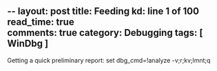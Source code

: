 --
layout: post
title: Feeding kd: line 1 of 100
read_time: true  
comments: true
category: Debugging 
tags: [ WinDbg ] 
---

Getting a quick preliminary report: set dbg_cmd=!analyze -v;r;kv;lmnt;q
